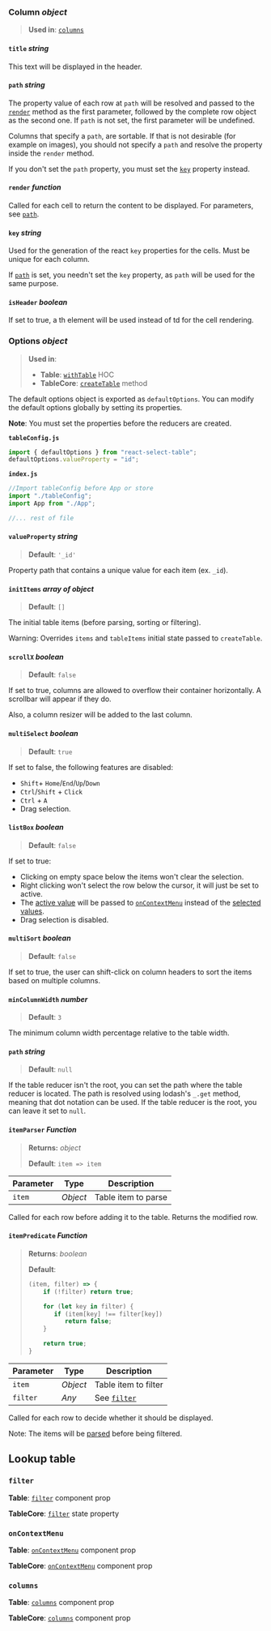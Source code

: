 ### Column *object*

> **Used in**: [`columns`](#columns)
>

#### `title` *string*

This text will be displayed in the header.

#### `path` *string*

The property value of each row at `path` will be resolved and passed to the [`render`](#render-function) method as the first parameter, followed by the complete row object as the second one. If `path` is not set, the first parameter will be undefined.

Columns that specify a `path`, are sortable. If that is not desirable (for example on images), you should not specify a `path` and resolve the property inside the `render` method.

If you don't set the `path` property, you must set the [`key`](#key-string) property instead.

#### `render`  *function*

Called for each cell to return the content to be displayed. For parameters, see [`path`](#path-string).

#### `key` *string*

Used for the generation of the react `key` properties for the cells. Must be unique for each column.

If [`path`](#path-string) is set, you needn't set the `key` property, as `path` will be used for the same purpose.

#### `isHeader` *boolean*

If set to true, a th element will be used instead of td for the cell rendering.



### Options *object*

> **Used in**:
>
> * **Table**: [`withTable`](./table.md#setup) HOC
> * **TableCore**: [`createTable`](#reducer) method

The default options object is exported as `defaultOptions`. You can modify the default options globally by setting its properties.

**Note**: You must set the properties before the reducers are created.

**`tableConfig.js`**

```javascript
import { defaultOptions } from "react-select-table";
defaultOptions.valueProperty = "id";
```

**`index.js`**

```javascript
//Import tableConfig before App or store
import "./tableConfig";
import App from "./App";

//... rest of file
```



#### `valueProperty` *string*

> **Default**: `'_id'`

Property path that contains a unique value for each item (ex. `_id`).

#### `initItems` *array of object*

> **Default**: `[]`

The initial table items (before parsing, sorting or filtering).

Warning: Overrides `items` and `tableItems` initial state passed to `createTable`.

#### `scrollX` *boolean*

> **Default**: `false`

If set to true, columns are allowed to overflow their container horizontally. A scrollbar will appear if they do.

Also, a column resizer will be added to the last column.

#### `multiSelect` *boolean*

> **Default**: `true`

If set to false, the following features are disabled:

* `Shift`+ `Home`/`End`/`Up`/`Down`
* `Ctrl`/`Shift`  + `Click`
* `Ctrl` + `A`
* Drag selection.

#### `listBox` *boolean*

> **Default**: `false`

If set to true:

* Clicking on empty space below the items won't clear the selection.
* Right clicking won't select the row below the cursor, it will just be set to active.
* The [active value](./core.md#activevalue-any) will be passed to [`onContextMenu`](#oncontextmenu) instead of the [selected values](./core.md#selectedvalues-array-of-any).
* Drag selection is disabled.

#### `multiSort` *boolean*

>  **Default**: `false`

If set to true, the user can shift-click on column headers to sort the items based on multiple columns.

#### `minColumnWidth` *number*

> **Default**: `3`

The minimum column width percentage relative to the table width.

#### `path` *string*

> **Default**: `null`

If the table reducer isn't the root, you can set the path where the table reducer is located. The path is resolved using lodash's `_.get` method, meaning that dot notation can be used. If the table reducer is the root, you can leave it set to `null`.

#### `itemParser` _Function_

> **Returns:** *object*
>
> **Default**: `item => item`

| Parameter | Type     | Description         |
| --------- | -------- | ------------------- |
| `item`    | *Object* | Table item to parse |

Called for each row before adding it to the table. Returns the modified row.

#### `itemPredicate` _Function_

> **Returns**: *boolean*
>
> **Default**:
>
> ```javascript
> (item, filter) => {
>     if (!filter) return true;
>
>     for (let key in filter) {
>        if (item[key] !== filter[key])
>           return false;
>     }
>
>     return true;
> }
> ```

| Parameter | Type     | Description             |
| --------- | -------- | ----------------------- |
| `item`    | *Object* | Table item to filter    |
| `filter`  | *Any*    | See [`filter`](#filter) |

Called for each row to decide whether it should be displayed.

Note: The items will be [parsed](#itemparser-function) before being filtered.



## Lookup table

### `filter`

**Table**: [`filter`](./table.md#filter-any) component prop

**TableCore**: [`filter`](./core.md#filter-any) state property

### `onContextMenu`

**Table**: [`onContextMenu`](./table.md#onContextMenu-function) component prop

**TableCore**: [`onContextMenu`](./core.md#onContextMenu-function) component prop

### `columns`

**Table**: [`columns`](./table.md#columns-array-of-column) component prop

**TableCore**: [`columns`](./core.md#columns-array-of-column) component prop
